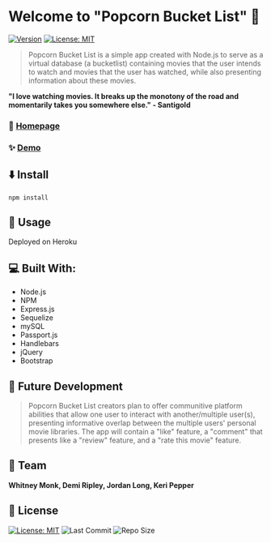 # Welcome to **"Popcorn Bucket List"** :movie_camera:
[![Version](https://img.shields.io/badge/version-1.0.0-blue.svg?cacheSeconds=2592000)]()
[![License: MIT](https://img.shields.io/badge/License-MIT-yellow.svg)](https://opensource.org/licenses/MIT)


> Popcorn Bucket List is a simple app created with Node.js to serve as a virtual database (a bucketlist) containing movies that the user intends to watch and movies that the user has watched, while also presenting information about these movies. 

**"I love watching movies. It breaks up the monotony of the road and momentarily takes you somewhere else." - Santigold**

### :movie_camera: [Homepage]( )

### ✨ [Demo]( )

## :arrow_down: Install 

```
npm install 

```

## :arrow_up_small: Usage

Deployed on Heroku

## :computer: Built With: 

- Node.js
- NPM
- Express.js
- Sequelize
- mySQL
- Passport.js
- Handlebars
- jQuery
- Bootstrap

## :crystal_ball: Future Development 

> Popcorn Bucket List creators plan to offer communitive platform abilities that allow one user to interact with another/multiple user(s), presenting informative overlap between the multiple users' personal movie libraries. The app will contain a "like" feature, a "comment" that presents like a "review" feature, and a "rate this movie" feature.

## :muscle: Team

 **Whitney Monk, Demi Ripley, Jordan Long, Keri Pepper**


## 📝 License

  [![License: MIT](https://img.shields.io/badge/License-MIT-yellow.svg)](https://opensource.org/licenses/MIT) ![Last Commit](https://img.shields.io/github/last-commit/demi0504/brutal-butterflies) ![Repo Size](https://img.shields.io/github/repo-size/demi0504/brutal-butterflies)

